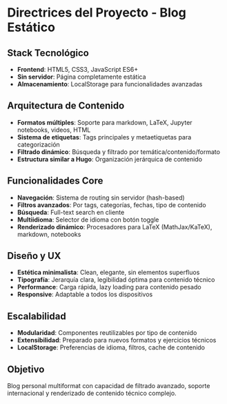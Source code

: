 # Directrices del Proyecto - Blog Estático

## Stack Tecnológico
- **Frontend**: HTML5, CSS3, JavaScript ES6+
- **Sin servidor**: Página completamente estática
- **Almacenamiento**: LocalStorage para funcionalidades avanzadas

## Arquitectura de Contenido
- **Formatos múltiples**: Soporte para markdown, LaTeX, Jupyter notebooks, videos, HTML
- **Sistema de etiquetas**: Tags principales y metaetiquetas para categorización
- **Filtrado dinámico**: Búsqueda y filtrado por temática/contenido/formato
- **Estructura similar a Hugo**: Organización jerárquica de contenido

## Funcionalidades Core
- **Navegación**: Sistema de routing sin servidor (hash-based)
- **Filtros avanzados**: Por tags, categorías, fechas, tipo de contenido
- **Búsqueda**: Full-text search en cliente
- **Multiidioma**: Selector de idioma con botón toggle
- **Renderizado dinámico**: Procesadores para LaTeX (MathJax/KaTeX), markdown, notebooks

## Diseño y UX
- **Estética minimalista**: Clean, elegante, sin elementos superfluos
- **Tipografía**: Jerarquía clara, legibilidad óptima para contenido técnico
- **Performance**: Carga rápida, lazy loading para contenido pesado
- **Responsive**: Adaptable a todos los dispositivos

## Escalabilidad
- **Modularidad**: Componentes reutilizables por tipo de contenido
- **Extensibilidad**: Preparado para nuevos formatos y ejercicios técnicos
- **LocalStorage**: Preferencias de idioma, filtros, cache de contenido

## Objetivo
Blog personal multiformat con capacidad de filtrado avanzado, soporte internacional y renderizado de contenido técnico complejo.
